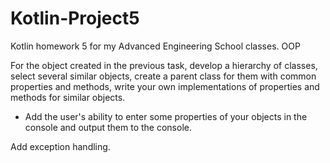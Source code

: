 # Kotlin-Project5
Kotlin homework 5 for my Advanced Engineering School classes. OOP


For the object created in the previous task, develop a hierarchy of classes, select several similar objects, 
create a parent class for them with common properties and methods, write your own implementations of properties and methods for similar objects.


* Add the user's ability to enter some properties of your objects in the console and output them to the console.


Add exception handling.
